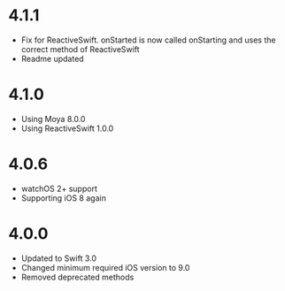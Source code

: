 # 4.1.1
- Fix for ReactiveSwift. onStarted is now called onStarting and uses the correct method of ReactiveSwift
- Readme updated

# 4.1.0
- Using Moya 8.0.0
- Using ReactiveSwift 1.0.0

# 4.0.6
- watchOS 2+ support
- Supporting iOS 8 again

# 4.0.0

- Updated to Swift 3.0
- Changed minimum required iOS version to 9.0
- Removed deprecated methods

